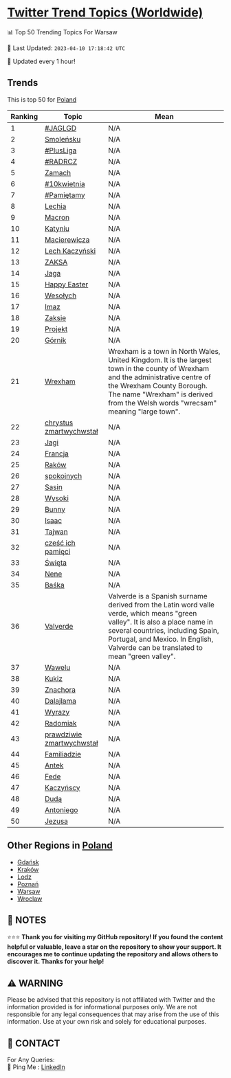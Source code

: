 [Twitter Trend Topics (Worldwide)](https://github.com/ErcinDedeoglu/Twitter-Trend-Topics)
==========


📊 Top 50 Trending Topics For Warsaw

📆 Last Updated: `2023-04-10 17:18:42 UTC`

🔧 Updated every 1 hour!


## Trends

This is top 50 for [Poland](</Poland>)

| Ranking | Topic | Mean |
| ------- | ------------ | ------------ |
| 1 | [#JAGLGD](http://twitter.com/search?q=%23JAGLGD) | N/A |
| 2 | [Smoleńsku](http://twitter.com/search?q=Smole%c5%84sku) | N/A |
| 3 | [#PlusLiga](http://twitter.com/search?q=%23PlusLiga) | N/A |
| 4 | [#RADRCZ](http://twitter.com/search?q=%23RADRCZ) | N/A |
| 5 | [Zamach](http://twitter.com/search?q=Zamach) | N/A |
| 6 | [#10kwietnia](http://twitter.com/search?q=%2310kwietnia) | N/A |
| 7 | [#Pamiętamy](http://twitter.com/search?q=%23Pami%c4%99tamy) | N/A |
| 8 | [Lechia](http://twitter.com/search?q=Lechia) | N/A |
| 9 | [Macron](http://twitter.com/search?q=Macron) | N/A |
| 10 | [Katyniu](http://twitter.com/search?q=Katyniu) | N/A |
| 11 | [Macierewicza](http://twitter.com/search?q=Macierewicza) | N/A |
| 12 | [Lech Kaczyński](http://twitter.com/search?q=Lech+Kaczy%c5%84ski) | N/A |
| 13 | [ZAKSA](http://twitter.com/search?q=ZAKSA) | N/A |
| 14 | [Jaga](http://twitter.com/search?q=Jaga) | N/A |
| 15 | [Happy Easter](http://twitter.com/search?q=Happy+Easter) | N/A |
| 16 | [Wesołych](http://twitter.com/search?q=Weso%c5%82ych) | N/A |
| 17 | [Imaz](http://twitter.com/search?q=Imaz) | N/A |
| 18 | [Zaksie](http://twitter.com/search?q=Zaksie) | N/A |
| 19 | [Projekt](http://twitter.com/search?q=Projekt) | N/A |
| 20 | [Górnik](http://twitter.com/search?q=G%c3%b3rnik) | N/A |
| 21 | [Wrexham](http://twitter.com/search?q=Wrexham) | Wrexham is a town in North Wales, United Kingdom. It is the largest town in the county of Wrexham and the administrative centre of the Wrexham County Borough. The name "Wrexham" is derived from the Welsh words "wrecsam" meaning "large town". |
| 22 | [chrystus zmartwychwstał](http://twitter.com/search?q=chrystus+zmartwychwsta%c5%82) | N/A |
| 23 | [Jagi](http://twitter.com/search?q=Jagi) | N/A |
| 24 | [Francja](http://twitter.com/search?q=Francja) | N/A |
| 25 | [Raków](http://twitter.com/search?q=Rak%c3%b3w) | N/A |
| 26 | [spokojnych](http://twitter.com/search?q=spokojnych) | N/A |
| 27 | [Sasin](http://twitter.com/search?q=Sasin) | N/A |
| 28 | [Wysoki](http://twitter.com/search?q=Wysoki) | N/A |
| 29 | [Bunny](http://twitter.com/search?q=Bunny) | N/A |
| 30 | [Isaac](http://twitter.com/search?q=Isaac) | N/A |
| 31 | [Tajwan](http://twitter.com/search?q=Tajwan) | N/A |
| 32 | [cześć ich pamięci](http://twitter.com/search?q=cze%c5%9b%c4%87+ich+pami%c4%99ci) | N/A |
| 33 | [Święta](http://twitter.com/search?q=%c5%9awi%c4%99ta) | N/A |
| 34 | [Nene](http://twitter.com/search?q=Nene) | N/A |
| 35 | [Baśka](http://twitter.com/search?q=Ba%c5%9bka) | N/A |
| 36 | [Valverde](http://twitter.com/search?q=Valverde) | Valverde is a Spanish surname derived from the Latin word valle verde, which means "green valley". It is also a place name in several countries, including Spain, Portugal, and Mexico. In English, Valverde can be translated to mean "green valley". |
| 37 | [Wawelu](http://twitter.com/search?q=Wawelu) | N/A |
| 38 | [Kukiz](http://twitter.com/search?q=Kukiz) | N/A |
| 39 | [Znachora](http://twitter.com/search?q=Znachora) | N/A |
| 40 | [Dalajlama](http://twitter.com/search?q=Dalajlama) | N/A |
| 41 | [Wyrazy](http://twitter.com/search?q=Wyrazy) | N/A |
| 42 | [Radomiak](http://twitter.com/search?q=Radomiak) | N/A |
| 43 | [prawdziwie zmartwychwstał](http://twitter.com/search?q=prawdziwie+zmartwychwsta%c5%82) | N/A |
| 44 | [Familiadzie](http://twitter.com/search?q=Familiadzie) | N/A |
| 45 | [Antek](http://twitter.com/search?q=Antek) | N/A |
| 46 | [Fede](http://twitter.com/search?q=Fede) | N/A |
| 47 | [Kaczyńscy](http://twitter.com/search?q=Kaczy%c5%84scy) | N/A |
| 48 | [Dudą](http://twitter.com/search?q=Dud%c4%85) | N/A |
| 49 | [Antoniego](http://twitter.com/search?q=Antoniego) | N/A |
| 50 | [Jezusa](http://twitter.com/search?q=Jezusa) | N/A |



## Other Regions in [Poland](</Poland>)

* [Gdańsk](</Poland/Gdańsk.md>)
* [Kraków](</Poland/Kraków.md>)
* [Lodz](</Poland/Lodz.md>)
* [Poznań](</Poland/Poznań.md>)
* [Warsaw](</Poland/Warsaw.md>)
* [Wroclaw](</Poland/Wroclaw.md>)



## 📝 NOTES

⭐⭐⭐ **Thank you for visiting my GitHub repository! If you found the content helpful or valuable, leave a star on the repository to show your support. It encourages me to continue updating the repository and allows others to discover it. Thanks for your help!**


## ⚠️ WARNING

Please be advised that this repository is not affiliated with Twitter and the information provided is for informational purposes only. We are not responsible for any legal consequences that may arise from the use of this information. Use at your own risk and solely for educational purposes.


## 📨 CONTACT

 For Any Queries:  
            🏓 Ping Me : [LinkedIn](https://www.linkedin.com/in/ercindedeoglu/)
